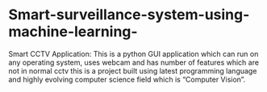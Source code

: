 # Smart-surveillance-system-using-machine-learning-
Smart CCTV Application: This is a python GUI application which can run on any operating system, uses webcam and has number of features which are not in normal cctv this is a project built using latest programming language and highly evolving computer science field which is “Computer Vision”. 
